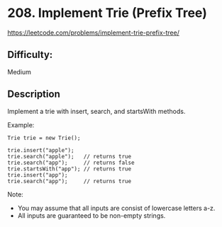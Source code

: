 # 208. Implement Trie (Prefix Tree)

https://leetcode.com/problems/implement-trie-prefix-tree/

## Difficulty:

Medium

## Description

Implement a trie with insert, search, and startsWith methods.

Example:
```
Trie trie = new Trie();

trie.insert("apple");
trie.search("apple");   // returns true
trie.search("app");     // returns false
trie.startsWith("app"); // returns true
trie.insert("app");   
trie.search("app");     // returns true
```

Note:
- You may assume that all inputs are consist of lowercase letters a-z.
- All inputs are guaranteed to be non-empty strings.
